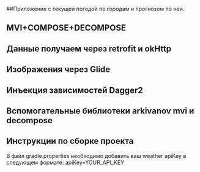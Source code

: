 ##Приложение с текущей погодой по городам и прогнозом по ней. 
## MVI+COMPOSE+DECOMPOSE
## Данные получаем через retrofit и okHttp
## Изображения через Glide
## Инъекция зависимостей Dagger2
## Вспомогательные библиотеки arkivanov mvi и decompose


## Инструкции по сборке проекта

В файл gradle.properties необходимо добавить ваш weather apiKey в следующем формате:
apiKey=YOUR_API_KEY